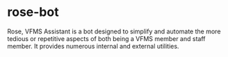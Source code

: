 # rose-bot
Rose, VFMS Assistant is a bot designed to simplify and automate the more tedious or repetitive aspects of both being a VFMS member and staff member. It provides numerous internal and external utilities.

